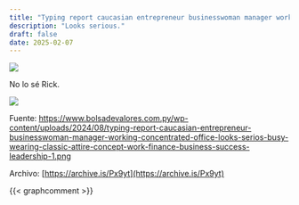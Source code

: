 ```yaml
---
title: "Typing report caucasian entrepreneur businesswoman manager working concentrated office looks serios busy wearing classic attire concept work finance business success leadership 1"
description: "Looks serious."
draft: false
date: 2025-02-07
---
```


![](https://img.shields.io/badge/document_v.-0.5-blue)

No lo sé Rick.

![](https://www.bolsadevalores.com.py/wp-content/uploads/2024/08/typing-report-caucasian-entrepreneur-businesswoman-manager-working-concentrated-office-looks-serios-busy-wearing-classic-attire-concept-work-finance-business-success-leadership-1.png)

Fuente: https://www.bolsadevalores.com.py/wp-content/uploads/2024/08/typing-report-caucasian-entrepreneur-businesswoman-manager-working-concentrated-office-looks-serios-busy-wearing-classic-attire-concept-work-finance-business-success-leadership-1.png

Archivo: [https://archive.is/Px9yt](https://archive.is/Px9yt)

{{< graphcomment >}}


